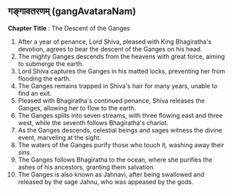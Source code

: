 ## गङ्गावतरणम् (gangAvataraNam)

**Chapter Title** : The Descent of the Ganges

1. After a year of penance, Lord Shiva, pleased with King Bhagiratha's devotion, agrees to bear the descent of the Ganges on his head.
2. The mighty Ganges descends from the heavens with great force, aiming to submerge the earth.
3. Lord Shiva captures the Ganges in his matted locks, preventing her from flooding the earth.
4. The Ganges remains trapped in Shiva's hair for many years, unable to find an exit.
5. Pleased with Bhagiratha's continued penance, Shiva releases the Ganges, allowing her to flow to the earth.
6. The Ganges splits into seven streams, with three flowing east and three west, while the seventh follows Bhagiratha's chariot.
7. As the Ganges descends, celestial beings and sages witness the divine event, marveling at the sight.
8. The waters of the Ganges purify those who touch it, washing away their sins.
9. The Ganges follows Bhagiratha to the ocean, where she purifies the ashes of his ancestors, granting them salvation.
10. The Ganges is also known as Jahnavi, after being swallowed and released by the sage Jahnu, who was appeased by the gods.
